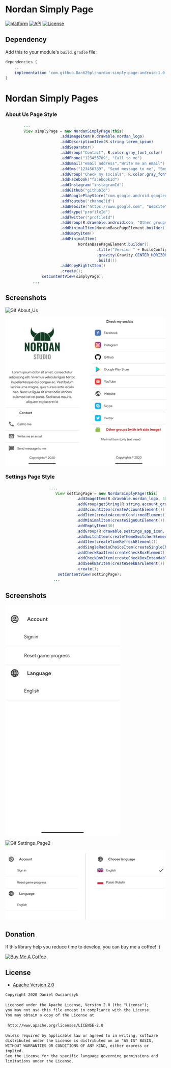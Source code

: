 # Nordan Simply Page
[![platform](https://img.shields.io/badge/platform-Android-yellow.svg)](https://www.android.com)
[![API](https://img.shields.io/badge/API-24%2B-brightgreen.svg?style=plastic)](https://android-arsenal.com/api?level=24)
[![License](https://img.shields.io/badge/license-Apache%202-4EB1BA.svg?style=flat-square)](https://www.apache.org/licenses/LICENSE-2.0.html)


## Dependency

Add this to your module's `build.gradle` file:

```gradle
dependencies {
	...
    implementation 'com.github.Dan629pl:nordan-simply-page-android:1.0.8'
}
```
<h1>Nordan Simply Pages</h1>

<h3>About Us Page Style</h3>

```java
        ...
        View simplyPage = new NordanSimplyPage(this)
                        .addImageItem(R.drawable.nordan_logo)
                        .addDescriptionItem(R.string.lorem_ipsum)
                        .addSeparator()
                        .addGroup("Contact", R.color.gray_font_color)
                        .addPhone("123456789", "Call to me")
                        .addEmail("email address","Write me an email")
                        .addSms("123456789", "Send message to me", "Sms message")
                        .addGroup("Check my socials", R.color.gray_font_color)
                        .addFacebook("facebookId")
                        .addInstagram("instagramId")
                        .addGithub("githubId")
                        .addGooglePlayStore("com.google.android.googlequicksearchbox")
                        .addYoutube("channelId")
                        .addWebsite("https://www.google.com", "Website")
                        .addSkype("profileId")
                        .addTwitter("profileId")
                        .addGroup(R.drawable.androidicon, "Other groups (with left side image)")
                        .addMinimalItem(NordanBasePageElement.builder().title("Minimal item (only text view)").build())
                        .addEmptyItem()
                        .addMinimalItem(
                                NordanBasePageElement.builder()
                                        .title("Version " + BuildConfig.VERSION_NAME)
                                        .gravity(Gravity.CENTER_HORIZONTAL)
                                        .build())
                        .addCopyRightsItem()
                        .create();
                setContentView(simplyPage);
            ...
```
## Screenshots

![Gif About_Us](https://github.com/Dan629pl/NordanSimplyPage/blob/master/img/page_gif.gif)



![Screenshots](https://github.com/Dan629pl/NordanSimplyPage/blob/master/img/screenshot_side_hr.png)

<h3>Settings Page Style</h3>

```java
             	    ...
                      View settingPage = new NordanSimplyPage(this)
                               .addImageItem(R.drawable.nordan_logo, 300, 75)
                               .addGroup(getString(R.string.account_group), R.drawable.account_icon, R.color.gray_font_color)
                               .addAccountItem(createAccountElement())
                               .addItem(createAccountConfirmedElement())
                               .addMinimalItem(createSignOutElement())
                               .addEmptyItem(30)
                               .addGroup(R.drawable.settings_app_icon, "Application")
                               .addSwitchItem(createThemeSwitcherElement())
                               .addItem(createTimeRefreshElement())
                               .addSingleRadioChoiceItem(createSingleChoiceElement())
                               .addCheckBoxItem(createCheckBoxElement())
                               .addCheckBoxItem(createCheckBoxExtendableElement())
                               .addSeekBarItem(createSeekBarElement())
                               .create();
                       setContentView(settingPage);
                     ...
```
## Screenshots

![Gif Settings_Page](https://github.com/Dan629pl/NordanSimplyPage/blob/master/img/setting_page.gif)

![Gif Settings_Page2](https://github.com/Dan629pl/NordanSimplyPage/blob/master/img/setting_page2.gif)

![Screenshots](https://github.com/Dan629pl/NordanSimplyPage/blob/master/img/settings_hr.png)

## Donation
If this library  help you reduce time to develop, you can buy me a coffee! :) 

<a href="https://www.buymeacoffee.com/Dan629"><img src="https://www.buymeacoffee.com/assets/img/bmc-meta-new/apple-icon-72x72.png" alt="Buy Me A Coffee" style="height: auto !important;width: auto !important;" ></a>

## License

* [Apache Version 2.0](http://www.apache.org/licenses/LICENSE-2.0.html)

```
Copyright 2020 Daniel Owczarczyk

Licensed under the Apache License, Version 2.0 (the "License");
you may not use this file except in compliance with the License.
You may obtain a copy of the License at

 http://www.apache.org/licenses/LICENSE-2.0

Unless required by applicable law or agreed to in writing, software
distributed under the License is distributed on an "AS IS" BASIS,
WITHOUT WARRANTIES OR CONDITIONS OF ANY KIND, either express or implied.
See the License for the specific language governing permissions and
limitations under the License.